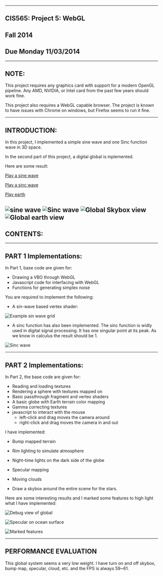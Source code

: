 -------------------------------------------------------------------------------
CIS565: Project 5: WebGL
-------------------------------------------------------------------------------
Fall 2014
-------------------------------------------------------------------------------
Due Monday 11/03/2014
-------------------------------------------------------------------------------

-------------------------------------------------------------------------------
NOTE:
-------------------------------------------------------------------------------
This project requires any graphics card with support for a modern OpenGL 
pipeline. Any AMD, NVIDIA, or Intel card from the past few years should work 
fine.

This project also requires a WebGL capable browser. The project is known to 
have issues with Chrome on windows, but Firefox seems to run it fine.

-------------------------------------------------------------------------------
INTRODUCTION:
-------------------------------------------------------------------------------
In this project, I implemented a simple sine wave and one Sinc function wave in 3D space. 

In the second part of this project, a digital global is inplemented.

Here are some result:

[Play a sine wave](https://rawgit.com/chiwsy/Project5-WebGL/master/vert_wave.html)

[Play a sinc wave](https://rawgit.com/chiwsy/Project5-WebGL/master/vert_wave_sinc.html)

[Play earth](https://cdn.rawgit.com/chiwsy/Project5-WebGL/master/frag_globe.html)

![sine wave](resources/wave.gif)
![Sinc wave](resources/sincwave.gif)
![Global Skybox view](resources/global.gif)
![Global earth view](resources/global2.gif)
-------------------------------------------------------------------------------
CONTENTS:
-------------------------------------------------------------------------------

-------------------------------------------------------------------------------
PART 1 Implementations:
-------------------------------------------------------------------------------

In Part 1, base code are given for:

* Drawing a VBO through WebGL
* Javascript code for interfacing with WebGL
* Functions for generating simplex noise

You are required to implement the following:

* A sin-wave based vertex shader:

![Example sin wave grid](resources/wave.gif)

* A sinc function has also been implemented. The sinc function is widly used in digital signal processing. It has one singular point at its peak. As we know in calculus the result should be 1.

![Sinc wave](resources/sincwave.gif)

-------------------------------------------------------------------------------
PART 2 Implementations:
-------------------------------------------------------------------------------
In Part 2, the base code are given for:

* Reading and loading textures
* Rendering a sphere with textures mapped on
* Basic passthrough fragment and vertex shaders 
* A basic globe with Earth terrain color mapping
* Gamma correcting textures
* javascript to interact with the mouse
  * left-click and drag moves the camera around
  * right-click and drag moves the camera in and out

I have implemented:

* Bump mapped terrain
* Rim lighting to simulate atmosphere
* Night-time lights on the dark side of the globe
* Specular mapping
* Moving clouds

* Draw a skybox around the entire scene for the stars.

Here are some interesting results and I marked some features to high light what I have implemented:

![Debug view of global](resources/debugViewNormal.png)

![Specular on ocean surface](resources/Specular.png)

![Marked features](resources/Marked%20Effect.png)

-------------------------------------------------------------------------------
PERFORMANCE EVALUATION
-------------------------------------------------------------------------------
This global system seems a very low weight. I have turn on and off skybox, bump map, specular, cloud, etc. and the FPS is always 59~61. 


